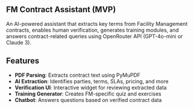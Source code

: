 ##  FM Contract Assistant (MVP)

An AI-powered assistant that extracts key terms from Facility Management contracts, enables human verification, generates training modules, and answers contract-related queries using OpenRouter API (GPT-4o-mini or Claude 3).

## Features

- **PDF Parsing**: Extracts contract text using PyMuPDF
- **AI Extraction**: Identifies parties, terms, SLAs, pricing, and more
- **Verification UI**: Interactive widget for reviewing extracted data
-  **Training Generator**: Creates FM-specific quiz and exercises
-  **Chatbot**: Answers questions based on verified contract data
